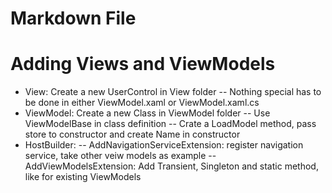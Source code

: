 ﻿# Markdown File

# Adding Views and ViewModels
- View: Create a new UserControl in View folder
--  Nothing special has to be done in either ViewModel.xaml or ViewModel.xaml.cs
- ViewModel: Create a new Class in ViewModel folder
-- Use ViewModelBase in class definition
-- Crate a LoadModel method, pass store to constructor and create Name in constructor
- HostBuilder:
-- AddNavigationServiceExtension: register navigation service, take other veiw models as example
-- AddViewModelsExtension: Add Transient, Singleton and static method, like for existing ViewModels